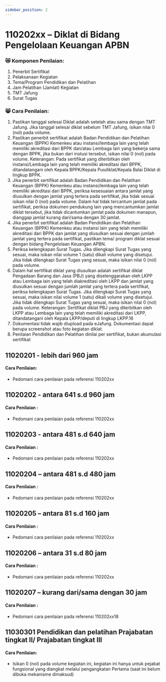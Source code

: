 ```yaml
---
sidebar_position: 2
---
```


# 110202xx – Diklat di Bidang Pengelolaan Keuangan APBN

### 😿 Komponen Penilaian:
1. Penerbit Sertifikat
2. Pelaksanaan Kegiatan
3. Tema/Program Pendidikan dan Pelatihan
4. Jam Pelatihan (Jamlat) Kegiatan
5. TMT Jafung
6. Surat Tugas
### 😸 Cara Penilaian:
1. Pastikan tanggal selesai Diklat adalah setelah atau sama dengan TMT Jafung. Jika tanggal selesai diklat sebelum TMT Jafung, isikan nilai 0 (nol) pada volume.
2. Pastikan penerbit sertifikat adalah Badan Pendidikan dan Pelatihan Keuangan (BPPK)
   Kemenkeu atau instansi/lembaga lain yang telah memiliki akreditasi dari BPPK dan/atau
   Lembaga lain yang bekerja sama dengan BPPK, jika bukan dari instusi tersebut, isikan
   nilai 0 (nol) pada volume.
   Keterangan:
   Pada sertifikat yang diterbitkan oleh instansi/Lembaga lain yang telah memiliki akreditasi
   dari BPPK, ditandatangani oleh Kepala BPPK/Kepala Pusdiklat/Kepala Balai Diklat di
   lingkup BPPK.
3. Jika penerbit sertifikat adalah Badan Pendidikan dan Pelatihan Keuangan (BPPK)
   Kemenkeu atau instansi/lembaga lain yang telah memiliki akreditasi dari BPPK, periksa
   kesesuaian antara jamlat yang diusulkan dengan jamlat yang tertera pada sertifikat,
   jika tidak sesuai isikan nilai 0 (nol) pada volume.
   Dalam hal tidak tercantum jamlat pada sertifikat, periksa dokumen pendukung lain yang
   mencantumkan jamlat diklat tersebut, jika tidak dicantumkan jamlat pada dokumen
   manapun, dianggap jamlat kurang dari/sama dengan 30 jamlat.
4. Jika penerbit sertifikat adalah Badan Pendidikan dan Pelatihan Keuangan (BPPK)
   Kemenkeu atau instansi lain yang telah memiliki akreditasi dari BPPK dan jamlat yang
   diusulkan sesuai dengan jumlah jamlat yang tertera pada sertifikat, pastikan tema/ program
   diklat sesuai dengan bidang Pengelolaan Keuangan APBN.
5. Periksa kelengkapan Surat Tugas. Jika dilengkapi Surat Tugas yang sesuai, maka isikan
   nilai volume 1 (satu) dikali volume yang disetujui. Jika tidak dilengkapi Surat Tugas
   yang sesuai, maka isikan nilai 0 (nol) pada volume.
6. Dalam hal sertifikat diklat yang diusulkan adalah sertifikat diklat Pengadaan Barang dan
   Jasa (PBJ) yang diselenggarakan oleh LKPP atau Lembaga lain yang telah diakreditasi
   oleh LKPP dan jamlat yang diusulkan sesuai dengan jumlah jamlat yang tertera pada
   sertifikat, periksa kelengkapan Surat Tugas. Jika dilengkapi Surat Tugas yang sesuai,
   maka isikan nilai volume 1 (satu) dikali volume yang disetujui. Jika tidak dilengkapi
   Surat Tugas yang sesuai, maka isikan nilai 0 (nol) pada volume.
   Keterangan:
   Sertifikat diklat PBJ yang diterbitkan oleh LKPP atau Lembaga lain yang telah memiliki
   akreditasi dari LKPP, ditandatangani oleh Kepala LKPP/deputi di lingkup LKPP.16
7. Dokumentasi tidak wajib diupload pada eJafung. Dokumentasi dapat berupa screenshot
   atau foto kegiatan diklat.
8. Penilaian Pendidikan dan Pelatihan dinilai per sertifikat, bukan akumulasi sertifikat
## 11020201 - lebih dari 960 jam
#### Cara Penilaian:
- Pedomani cara penilaian pada referensi 110202xx
## 11020202 - antara 641 s.d 960 jam
#### Cara Penilaian :
- Pedomani cara penilaian pada referensi 110202xx
##  11020203 - antara 481 s.d 640 jam
#### Cara Penilaian :
- Pedomani cara penilaian pada referensi 110202xx
## 11020204 – antara 481 s.d 480 jam
#### Cara Penilaian :
- Pedomani cara penilaian pada referensi 110202xx
## 11020205 – antara 81 s.d 160 jam
#### Cara Penilaian :
- Pedomani cara penilaian pada referensi 110202xx
##  11020206 – antara 31 s.d 80 jam
#### Cara Penilaian :
- Pedomani cara penilaian pada referensi 110202xx
## 11020207 – kurang dari/sama dengan 30 jam
#### Cara Penilaian :
- Pedomani cara penilaian pada referensi 110202xx18
## 11030301 Pendidikan dan pelatihan Prajabatan tingkat II/ Prajabatan tingkat III
#### Cara Penilaian:
- Isikan 0 (nol) pada volume kegiatan ini, kegiatan ini hanya untuk pejabat fungsional yang
  diangkat melalui pengangkatan Pertama (saat ini belum dibuka mekanisme dimaksud)
